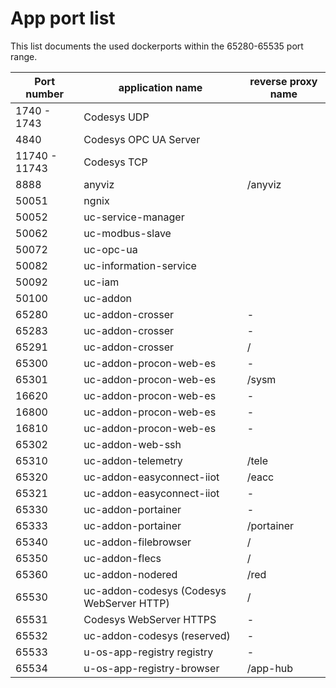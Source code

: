 # App port list
This list documents the used dockerports within the 65280-65535 port range. 

| Port number | application name           | reverse proxy name |
|-------------|----------------------------|--------------------|
|  1740 - 1743| Codesys UDP                |                    |
|  4840       | Codesys OPC UA Server      |                    |
|  11740 - 11743| Codesys TCP              |                    |
|  8888       | anyviz                     | /anyviz		    |
| 50051       | ngnix                      |			        |
| 50052       | uc-service-manager         |			        |
| 50062       | uc-modbus-slave            |			        |
| 50072       | uc-opc-ua                  |			        |
| 50082       | uc-information-service     |			        |
| 50092       | uc-iam                     |			        |
| 50100       | uc-addon                   |			        |
| 65280       | uc-addon-crosser           | -                  |
| 65283       | uc-addon-crosser           | -                  |
| 65291       | uc-addon-crosser           | /                  |
| 65300       | uc-addon-procon-web-es     | -			            |
| 65301       | uc-addon-procon-web-es     | /sysm		          |
| 16620       | uc-addon-procon-web-es     | -		              |
| 16800       | uc-addon-procon-web-es     | -		              |
| 16810       | uc-addon-procon-web-es     | -		              |
| 65302       | uc-addon-web-ssh           |                    |
| 65310       | uc-addon-telemetry         | /tele		          |
| 65320       | uc-addon-easyconnect-iiot  | /eacc		          |
| 65321       | uc-addon-easyconnect-iiot  | -		              |
| 65330       | uc-addon-portainer         | -                  |
| 65333       | uc-addon-portainer         | /portainer         |
| 65340       | uc-addon-filebrowser       | /                  |
| 65350       | uc-addon-flecs             | /		              |
| 65360       | uc-addon-nodered           | /red               |
| 65530       | uc-addon-codesys (Codesys WebServer HTTP)| /          |
| 65531       | Codesys WebServer HTTPS     | -                 |
| 65532       | uc-addon-codesys (reserved) | -                 |
| 65533       | u-os-app-registry registry | -                 |
| 65534       | u-os-app-registry-browser | /app-hub                 |
